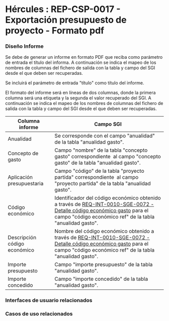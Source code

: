 # Hércules : REP\-CSP\-0017 \- Exportación presupuesto de proyecto \- Formato pdf







### Diseño Informe

Se debe de generar un informe en formato PDF que reciba como parámetro de entrada el título del informa. A continuación se indica el mapeo de los nombres de columnas del fichero de salida con la tabla y campo del SGI desde el que deben ser recuperadas. 

Se incluirá el parámetro de entrada "título" como título del informe.

El formato del informe será en líneas de dos columnas, donde la primera columna será una etiqueta y la segunda el valor recuperado del SGI. A continuación se indica el mapeo de los nombres de columnas del fichero de salida con la tabla y campo del SGI desde el que deben ser recuperadas. 

  




| Columna informe | Campo SGI |
| --- | --- |
| Anualidad | Se corresponde con el campo "anualidad" de la tabla "anualidad gasto". |
| Concepto de gasto | Campo "nombre" de la tabla "concepto gasto" correspondiente  al campo "concepto gasto" de la tabla "anualidad gasto". |
| Aplicación presupuestaria | Campo "código" de la tabla "proyecto partida" correspondiente  al campo "proyecto partida" de la tabla "anualidad gasto". |
| Código económico | Identificador del código económico obtenido a través de [REQ\-INT\-0010\-SGE\-0072 \- Detalle código económico gasto](/hercules/sgi-sistema-de-gestion-de-investigacion/requisitos-y-analisis-funcional/analisis-funcional-sgi-hercules/gen-aspectos-generales/int-requisitos-de-integracion/req-int-0010-sge-integracion-con-sistema-de-gestion-economica/req-int-0010-sge-0072-detalle-codigo-economico-gasto.md "/hercules/sgi-sistema-de-gestion-de-investigacion/requisitos-y-analisis-funcional/analisis-funcional-sgi-hercules/gen-aspectos-generales/int-requisitos-de-integracion/req-int-0010-sge-integracion-con-sistema-de-gestion-economica/req-int-0010-sge-0072-detalle-codigo-economico-gasto.md") para el campo "código económico ref" de la tabla "anualidad gasto". |
| Descripción código económico | Nombre del código económico obtenido a través de [REQ\-INT\-0010\-SGE\-0072 \- Detalle código económico gasto](/hercules/sgi-sistema-de-gestion-de-investigacion/requisitos-y-analisis-funcional/analisis-funcional-sgi-hercules/gen-aspectos-generales/int-requisitos-de-integracion/req-int-0010-sge-integracion-con-sistema-de-gestion-economica/req-int-0010-sge-0072-detalle-codigo-economico-gasto.md "/hercules/sgi-sistema-de-gestion-de-investigacion/requisitos-y-analisis-funcional/analisis-funcional-sgi-hercules/gen-aspectos-generales/int-requisitos-de-integracion/req-int-0010-sge-integracion-con-sistema-de-gestion-economica/req-int-0010-sge-0072-detalle-codigo-economico-gasto.md") para el campo "código económico ref" de la tabla "anualidad gasto". |
| Importe presupuesto | Campo "importe presupuesto" de la tabla "anualidad gasto". |
| Importe concedido | Campo "importe concedido" de la tabla "anualidad gasto". |

  
  


  








### Interfaces de usuario relacionados







### Casos de uso relacionados



  















